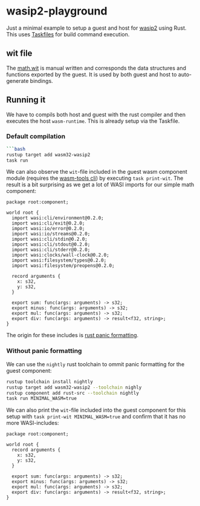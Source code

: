 # wasip2-playground

Just a minimal example to setup a guest and host
for [wasip2](https://github.com/WebAssembly/WASI/blob/main/wasip2/README.md)
using Rust.
This uses [Taskfiles](https://taskfile.dev/usage/) for build command execution.

## wit file

The [math.wit](math.wit) is manual written and corresponds the data structures and functions exported by the guest.
It is used by both guest and host to auto-generate bindings.

## Running it

We have to compils both host and guest with the rust compiler and then executes the host `wasm-runtime`.
This is already setup via the Taskfile.

### Default compilation

```bash
```bash
rustup target add wasm32-wasip2
task run
```

We can also observe the `wit`-file included in the guest wasm component module (requires
the [wasm-tools cli](https://github.com/bytecodealliance/wasm-tools)) by executing `task print-wit`.
The result is a bit surprising as we get a lot of WASI imports for our simple math component:

```wit
package root:component;

world root {
  import wasi:cli/environment@0.2.0;
  import wasi:cli/exit@0.2.0;
  import wasi:io/error@0.2.0;
  import wasi:io/streams@0.2.0;
  import wasi:cli/stdin@0.2.0;
  import wasi:cli/stdout@0.2.0;
  import wasi:cli/stderr@0.2.0;
  import wasi:clocks/wall-clock@0.2.0;
  import wasi:filesystem/types@0.2.0;
  import wasi:filesystem/preopens@0.2.0;

  record arguments {
    x: s32,
    y: s32,
  }

  export sum: func(args: arguments) -> s32;
  export minus: func(args: arguments) -> s32;
  export mul: func(args: arguments) -> s32;
  export div: func(args: arguments) -> result<f32, string>;
}
```

The origin for these includes is [rust panic formatting](https://github.com/rust-lang/rust/issues/133235).

### Without panic formatting

We can use the `nightly` rust toolchain to ommit panic formatting for the guest component:

```bash
rustup toolchain install nightly
rustup target add wasm32-wasip2 --toolchain nighly
rustup component add rust-src --toolchain nightly
task run MINIMAL_WASM=true
```

We can also print the `wit`-file included into the guest component for this setup with
`task print-wit MINIMAL_WASM=true`
and confirm that it has no more WASI-includes:

```wit
package root:component;

world root {
  record arguments {
    x: s32,
    y: s32,
  }

  export sum: func(args: arguments) -> s32;
  export minus: func(args: arguments) -> s32;
  export mul: func(args: arguments) -> s32;
  export div: func(args: arguments) -> result<f32, string>;
}
```
